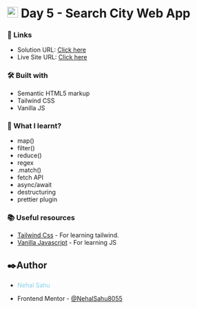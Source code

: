 # <img src="https://www.freepnglogos.com/uploads/javascript-png/javascript-vector-logo-yellow-png-transparent-javascript-vector-12.png" width="25"/> Day 5 - Search City Web App

### 🔗 Links

- Solution URL: [Click here](https://github.com/NehalSahu8055/Day-5-Search-City-Web-App)
- Live Site URL: [Click here]()

### 🛠️ Built with

- Semantic HTML5 markup
- Tailwind CSS
- Vanilla JS

### 📜 What I learnt?

- map()
- filter()
- reduce()
- regex
- .match()
- fetch API
- async/await
- destructuring
- prettier plugin

### 📚 Useful resources

- [Tailwind Css](https://tailwindcss.com/) - For learning tailwind.
- [Vanilla Javascript](https://developer.mozilla.org/en-US/docs/Web/JavaScript) - For learning JS

## ✒️Author

- <p style="color:skyblue">Nehal Sahu</p>
- Frontend Mentor - [@NehalSahu8055](https://www.frontendmentor.io/profile/NehalSahu8055)
